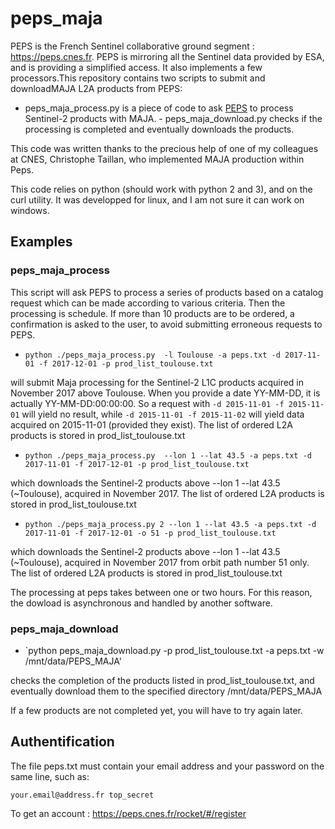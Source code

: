 # peps_maja
PEPS is the French Sentinel collaborative ground segment : https://peps.cnes.fr. PEPS is mirroring all the Sentinel data provided by ESA, and is providing a simplified access. It also implements a few processors.This repository contains two scripts to submit and downloadMAJA L2A products from PEPS:

- peps_maja_process.py is a piece of code to ask [PEPS](https://peps.cnes.fr) to process Sentinel-2 products with MAJA. - peps_maja_download.py checks if the processing is completed and eventually downloads the products. 

This code was written thanks to the precious help of one of my colleagues at CNES, Christophe Taillan, who implemented MAJA production within Peps.

This code relies on python (should work with python 2 and 3), and on the curl utility. It was developped for linux, and I am not sure it can work on windows.


 

## Examples

### peps_maja_process

This script will ask PEPS to process a series of products based on a catalog request which can be made according to various criteria.  Then the processing is schedule. If more than 10 products are to be ordered, a confirmation is asked to the user, to avoid submitting erroneous requests to PEPS. 

- `python ./peps_maja_process.py  -l Toulouse -a peps.txt -d 2017-11-01 -f 2017-12-01 -p prod_list_toulouse.txt` 

will submit Maja processing for the Sentinel-2 L1C products acquired in November 2017 above Toulouse. When you provide a date YY-MM-DD, it is actually YY-MM-DD:00:00:00. So a request with `-d 2015-11-01 -f 2015-11-01` will yield no result, while `-d 2015-11-01 -f 2015-11-02` will yield data acquired on 2015-11-01 (provided they exist). The list of ordered L2A products is stored in prod_list_toulouse.txt


- `python ./peps_maja_process.py  --lon 1 --lat 43.5 -a peps.txt -d 2017-11-01 -f 2017-12-01 -p prod_list_toulouse.txt`

 which downloads the Sentinel-2 products above --lon 1 --lat 43.5 (~Toulouse), acquired in November 2017. The list of ordered L2A products is stored in prod_list_toulouse.txt
 
 - `python ./peps_maja_process.py 2 --lon 1 --lat 43.5 -a peps.txt -d 2017-11-01 -f 2017-12-01 -o 51 -p prod_list_toulouse.txt ` 

 which downloads the Sentinel-2 products above --lon 1 --lat 43.5 (~Toulouse), acquired in November 2017 from orbit path number 51 only.  The list of ordered L2A products is stored in prod_list_toulouse.txt

The processing at peps takes between one or two hours. For this reason, the dowload is asynchronous and handled by another software.

### peps_maja_download

 - `python peps_maja_download.py -p prod_list_toulouse.txt -a peps.txt -w /mnt/data/PEPS_MAJA'

checks the completion of the products listed in prod_list_toulouse.txt, and eventually download them to the specified directory /mnt/data/PEPS_MAJA

If a few products are not completed yet, you will have to try again later.

## Authentification 

The file peps.txt must contain your email address and your password on the same line, such as:

`your.email@address.fr top_secret`

To get an account : https://peps.cnes.fr/rocket/#/register


